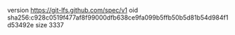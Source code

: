 version https://git-lfs.github.com/spec/v1
oid sha256:c928c0519f477af8f99000dfb638ce9fa099b5ffb50b5d81b54d984f1d53492e
size 3337
